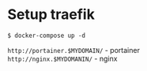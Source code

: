 # Setup traefik

    $ docker-compose up -d

`http://portainer.$MYDOMAIN/` - portainer  
`http://nginx.$MYDOMANIN/` - nginx  

